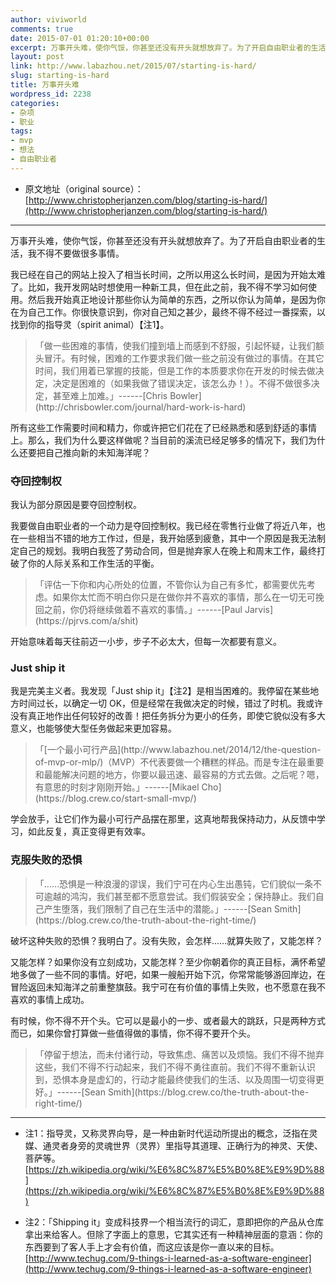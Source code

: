 ```yaml
---
author: viviworld
comments: true
date: 2015-07-01 01:20:10+00:00
excerpt: 万事开头难，使你气馁，你甚至还没有开头就想放弃了。为了开启自由职业者的生活，我不得不要做很多事情。我要做自由职业者的一个动力是夺回控制权。
layout: post
link: http://www.labazhou.net/2015/07/starting-is-hard/
slug: starting-is-hard
title: 万事开头难
wordpress_id: 2238
categories:
- 杂项
- 职业
tags:
- mvp
- 想法
- 自由职业者
---
```



	
  * 原文地址（original source）：[http://www.christopherjanzen.com/blog/starting-is-hard/](http://www.christopherjanzen.com/blog/starting-is-hard/)





* * *



万事开头难，使你气馁，你甚至还没有开头就想放弃了。为了开启自由职业者的生活，我不得不要做很多事情。

我已经在自己的网站上投入了相当长时间，之所以用这么长时间，是因为开始太难了。比如，我开发网站时想使用一种新工具，但在此之前，我不得不学习如何使用。然后我开始真正地设计那些你认为简单的东西，之所以你认为简单，是因为你在为自己工作。你很快意识到，你对自己知之甚少，最终不得不经过一番探索，以找到你的指导灵（spirit animal）【注1】。


<blockquote>「做一些困难的事情，使我们撞到墙上而感到不舒服，引起怀疑，让我们额头冒汗。有时候，困难的工作要求我们做一些之前没有做过的事情。在其它时间，我们用着已掌握的技能，但是工作的本质要求你在开发的时候去做决定，决定是困难的（如果我做了错误决定，该怎么办！）。不得不做很多决定，甚至难上加难。」------[Chris Bowler](http://chrisbowler.com/journal/hard-work-is-hard)</blockquote>


所有这些工作需要时间和精力，你或许把它们花在了已经熟悉和感到舒适的事情上。那么，我们为什么要这样做呢？当目前的溪流已经足够多的情况下，我们为什么还要把自己推向新的未知海洋呢？


### 夺回控制权


我认为部分原因是要夺回控制权。

我要做自由职业者的一个动力是夺回控制权。我已经在零售行业做了将近八年，也在一些相当不错的地方工作过，但是，我开始感到疲惫，其中一个原因是我无法制定自己的规划。我明白我签了劳动合同，但是抛弃家人在晚上和周末工作，最终打破了你的人际关系和工作生活的平衡。


<blockquote>「评估一下你和内心所处的位置，不管你认为自己有多忙，都需要优先考虑。如果你太忙而不明白你只是在做你并不喜欢的事情，那么在一切无可挽回之前，你仍将继续做着不喜欢的事情。」------[Paul Jarvis](https://pjrvs.com/a/shit)</blockquote>


开始意味着每天往前迈一小步，步子不必太大，但每一次都要有意义。


### Just ship it


我是完美主义者。我发现「Just ship it」【注2】是相当困难的。我停留在某些地方时间过长，以确定一切 OK，但是经常在我做决定的时候，错过了时机。我或许没有真正地作出任何较好的改善！把任务拆分为更小的任务，即使它貌似没有多大意义，也能够使大型任务做起来更加容易。


<blockquote>「[一个最小可行产品](http://www.labazhou.net/2014/12/the-question-of-mvp-or-mlp/)（MVP）不代表要做一个糟糕的样品。而是专注在最重要和最能解决问题的地方，你要以最迅速、最容易的方式去做。之后呢？嗯，有意思的时刻才刚刚开始。」------[Mikael Cho](https://blog.crew.co/start-small-mvp/)</blockquote>


学会放手，让它们作为最小可行产品摆在那里，这真地帮我保持动力，从反馈中学习，如此反复，真正变得更有效率。


### 克服失败的恐惧




<blockquote>「……恐惧是一种浪漫的谬误，我们宁可在内心生出愚钝，它们貌似一条不可逾越的鸿沟，我们甚至都不愿意尝试。我们假装安全；保持静止。我们自己产生堕落，我们限制了自己在生活中的潜能。」------[Sean Smith](https://blog.crew.co/the-truth-about-the-right-time/)</blockquote>


破坏这种失败的恐惧？我明白了。没有失败，会怎样……就算失败了，又能怎样？

又能怎样？如果你没有立刻成功，又能怎样？至少你朝着你的真正目标，满怀希望地多做了一些不同的事情。好吧，如果一艘船开始下沉，你常常能够游回岸边，在冒险返回未知海洋之前重整旗鼓。我宁可在有价值的事情上失败，也不愿意在我不喜欢的事情上成功。

有时候，你不得不开个头。它可以是最小的一步、或者最大的跳跃，只是两种方式而已，如果你曾打算做一些值得做的事情，你不得不要开个头。


<blockquote>「停留于想法，而未付诸行动，导致焦虑、痛苦以及烦恼。我们不得不抛弃这些，我们不得不行动起来，我们不得不勇往直前。我们不得不重新认识到，恐惧本身是虚幻的，行动才能最终使我们的生活、以及周围一切变得更好。」------[Sean Smith](https://blog.crew.co/the-truth-about-the-right-time/)</blockquote>





* * *






	
  * 注1：指导灵，又称灵界向导，是一种由新时代运动所提出的概念，泛指在灵媒、通灵者身旁的灵魂世界（灵界）里指导其道理、正确行为的神灵、天使、菩萨等。[https://zh.wikipedia.org/wiki/%E6%8C%87%E5%B0%8E%E9%9D%88](https://zh.wikipedia.org/wiki/%E6%8C%87%E5%B0%8E%E9%9D%88)

	
  * 注2：「Shipping it」变成科技界一个相当流行的词汇，意即把你的产品从仓库拿出来给客人。但除了字面上的意思，它其实还有一种精神层面的意涵：你的东西要到了客人手上才会有价值，而这应该是你一直以来的目标。[http://www.techug.com/9-things-i-learned-as-a-software-engineer](http://www.techug.com/9-things-i-learned-as-a-software-engineer)


